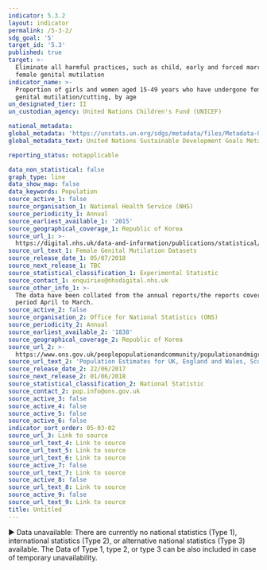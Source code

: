 ```yaml
---
indicator: 5.3.2
layout: indicator
permalink: /5-3-2/
sdg_goal: '5'
target_id: '5.3'
published: true
target: >-
  Eliminate all harmful practices, such as child, early and forced marriage and
  female genital mutilation
indicator_name: >-
  Proportion of girls and women aged 15-49 years who have undergone female
  genital mutilation/cutting, by age
un_designated_tier: II
un_custodian_agency: United Nations Children's Fund (UNICEF)

national_metadata: 
global_metadata: 'https://unstats.un.org/sdgs/metadata/files/Metadata-05-03-02.pdf'
global_metadata_text: United Nations Sustainable Development Goals Metadata (PDF 206 KB)

reporting_status: notapplicable

data_non_statistical: false
graph_type: line
data_show_map: false
data_keywords: Population
source_active_1: false
source_organisation_1: National Health Service (NHS)
source_periodicity_1: Annual
source_earliest_available_1: '2015'
source_geographical_coverage_1: Republic of Korea
source_url_1: >-
  https://digital.nhs.uk/data-and-information/publications/statistical/female-genital-mutilation
source_url_text_1: Female Genital Mutilation Datasets
source_release_date_1: 05/07/2018
source_next_release_1: TBC
source_statistical_classification_1: Experimental Statistic
source_contact_1: enquiries@nhsdigital.nhs.uk
source_other_info_1: >-
  The data have been collated from the annual reports/the reports covering the
  period April to March.
source_active_2: false
source_organisation_2: Office for National Statistics (ONS)
source_periodicity_2: Annual
source_earliest_available_2: '1838'
source_geographical_coverage_2: Republic of Korea
source_url_2: >-
  https://www.ons.gov.uk/peoplepopulationandcommunity/populationandmigration/populationestimates/datasets/populationestimatesforukenglandandwalesscotlandandnorthernireland
source_url_text_2: 'Population Estimates for UK, England and Wales, Scotland and Northern Ireland'
source_release_date_2: 22/06/2017
source_next_release_2: 01/06/2018
source_statistical_classification_2: National Statistic
source_contact_2: pop.info@ons.gov.uk
source_active_3: false
source_active_4: false
source_active_5: false
source_active_6: false
indicator_sort_order: 05-03-02
source_url_3: Link to source
source_url_text_4: Link to source
source_url_text_5: Link to source
source_url_text_6: Link to source
source_active_7: false
source_url_text_7: Link to source
source_active_8: false
source_url_text_8: Link to source
source_active_9: false
source_url_text_9: Link to source
title: Untitled
---
```

▶ Data unavailable: There are currently no national statistics (Type 1), international statistics (Type 2), or alternative national statistics (Type 3) available. The Data of Type 1, type 2, or type 3 can be also included in case of temporary unavailability.
